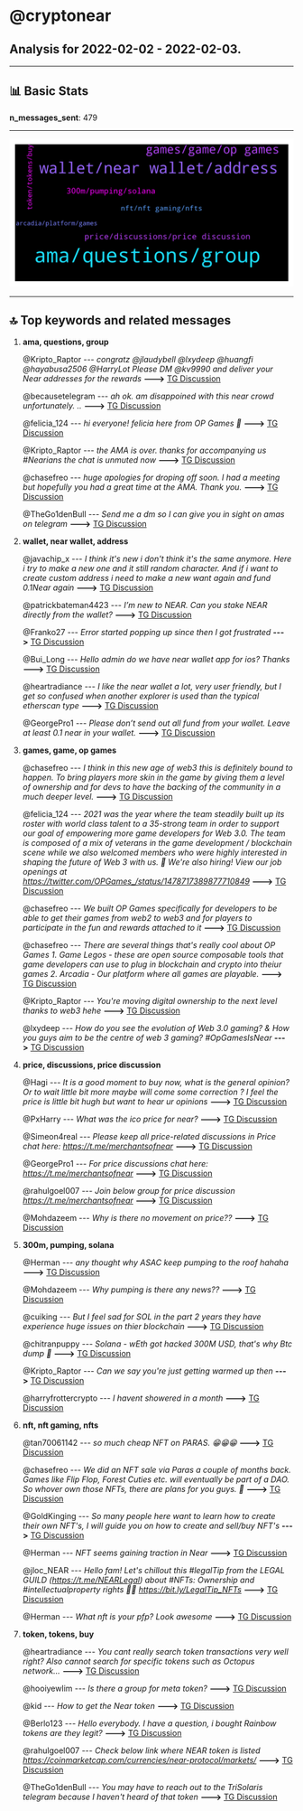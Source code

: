 # **@cryptonear**
 ## Analysis for **2022-02-02** - **2022-02-03**.

---

## 📊 **Basic Stats**

**n_messages_sent**: 479

---
![wordcloud](cryptonear_1Days_wordcloud.png)

---


## 🔝 **Top keywords and related messages**

1. **ama, questions, group**

    @Kripto_Raptor --- *congratz @jlaudybell @lxydeep @huangfi @hayabusa2506 @HarryLot Please DM @kv9990 and deliver your Near addresses for the rewards* **--->** [TG Discussion](https://t.me/cryptonear/325187)

    @becausetelegram --- *ah ok. am disappoined with this near crowd unfortunately. ..* **--->** [TG Discussion](https://t.me/cryptonear/325338)

    @felicia_124 --- *hi everyone! felicia here from OP Games 🙂* **--->** [TG Discussion](https://t.me/cryptonear/325178)

    @Kripto_Raptor --- *the AMA is over. thanks for accompanying us #Nearians the chat is unmuted now* **--->** [TG Discussion](https://t.me/cryptonear/325195)

    @chasefreo --- *huge apologies for droping off soon. I had a meeting but hopefully you had a great time at the AMA. Thank you.* **--->** [TG Discussion](https://t.me/cryptonear/325217)

    @TheGo1denBull --- *Send me a dm so I can give you in sight on amas on telegram* **--->** [TG Discussion](https://t.me/cryptonear/325222)

2. **wallet, near wallet, address**

    @javachip_x --- *I think it's new i don't think it's the same anymore. Here i try to make a new one and it still random character. And if i want to create custom address i need to make a new want again and fund 0.1Near again* **--->** [TG Discussion](https://t.me/cryptonear/325479)

    @patrickbateman4423 --- *I’m new to NEAR. Can you stake NEAR directly from the wallet?* **--->** [TG Discussion](https://t.me/cryptonear/325327)

    @Franko27 --- *Error started popping up since then I got frustrated* **--->** [TG Discussion](https://t.me/cryptonear/325673)

    @Bui_Long --- *Hello admin do we have near wallet app for ios? Thanks* **--->** [TG Discussion](https://t.me/cryptonear/325425)

    @heartradiance --- *I like the near wallet a lot, very user friendly, but I get so confused when another explorer is used than the typical etherscan type* **--->** [TG Discussion](https://t.me/cryptonear/325291)

    @GeorgePro1 --- *Please don’t send out all fund from your wallet. Leave at least 0.1 near in your wallet.* **--->** [TG Discussion](https://t.me/cryptonear/324634)

3. **games, game, op games**

    @chasefreo --- *I think in this new age of web3 this is definitely bound to happen. To bring players more skin in the game by giving them a level of ownership and for devs to have the backing of the community in a much deeper level.* **--->** [TG Discussion](https://t.me/cryptonear/325030)

    @felicia_124 --- *2021 was the year where the team steadily built up its roster with world class talent to a 35-strong team in order to support our goal of empowering more game developers for Web 3.0. The team is composed of a mix of veterans in the game development / blockchain scene while we also welcomed members who were highly interested in shaping the future of Web 3 with us. 🙌  We're also hiring! View our job openings at https://twitter.com/OPGames_/status/1478717389877710849* **--->** [TG Discussion](https://t.me/cryptonear/325183)

    @chasefreo --- *We built OP Games specifically for developers to be able to get their games from web2 to web3 and for players to participate in the fun and rewards attached to it* **--->** [TG Discussion](https://t.me/cryptonear/325012)

    @chasefreo --- *There are several things that's really cool about OP Games  1. Game Legos - these are open source composable tools that game developers can use to plug in blockchain and crypto into theiur games 2. Arcadia - Our platform where all games are playable.* **--->** [TG Discussion](https://t.me/cryptonear/325014)

    @Kripto_Raptor --- *You're moving digital ownership to the next level thanks to web3 hehe* **--->** [TG Discussion](https://t.me/cryptonear/325028)

    @lxydeep --- *How do you see the evolution of Web 3.0 gaming? & How you guys aim to be the centre of web 3 gaming?  #OpGamesIsNear* **--->** [TG Discussion](https://t.me/cryptonear/325152)

4. **price, discussions, price discussion**

    @Hagi --- *It is a good moment to buy now, what is the general opinion? Or to wait little bit more maybe will come some correction ? I feel the price is little bit hugh but want to hear ur opinions* **--->** [TG Discussion](https://t.me/cryptonear/325312)

    @PxHarry --- *What was the ico price for near?* **--->** [TG Discussion](https://t.me/cryptonear/325422)

    @Simeon4real --- *Please keep all price-related discussions in Price chat here: https://t.me/merchantsofnear* **--->** [TG Discussion](https://t.me/cryptonear/325237)

    @GeorgePro1 --- *For price discussions chat here: https://t.me/merchantsofnear* **--->** [TG Discussion](https://t.me/cryptonear/325455)

    @rahulgoel007 --- *Join below group for price discussion https://t.me/merchantsofnear* **--->** [TG Discussion](https://t.me/cryptonear/324844)

    @Mohdazeem --- *Why is there no movement on price??* **--->** [TG Discussion](https://t.me/cryptonear/324742)

5. **300m, pumping, solana**

    @Herman --- *any thought why ASAC keep pumping to the roof hahaha* **--->** [TG Discussion](https://t.me/cryptonear/325513)

    @Mohdazeem --- *Why pumping is there any news??* **--->** [TG Discussion](https://t.me/cryptonear/325236)

    @cuiking --- *But I feel sad for SOL in the part 2 years they have experience huge issues on thier blockchain* **--->** [TG Discussion](https://t.me/cryptonear/325600)

    @chitranpuppy --- *Solana - wEth got hacked 300M USD, that's why Btc dump 🙈* **--->** [TG Discussion](https://t.me/cryptonear/325405)

    @Kripto_Raptor --- *Can we say you're just getting warmed up then* **--->** [TG Discussion](https://t.me/cryptonear/325049)

    @harryfrottercrypto --- *I havent showered in a month* **--->** [TG Discussion](https://t.me/cryptonear/325380)

6. **nft, nft gaming, nfts**

    @tan70061142 --- *so much cheap NFT on PARAS. 😁😁😁* **--->** [TG Discussion](https://t.me/cryptonear/325627)

    @chasefreo --- *We did an NFT sale via Paras a couple of months back. Games like Flip Flop, Forest Cuties etc. will eventually be part of a DAO. So whover own those NFTs, there are plans for you guys. 🙂* **--->** [TG Discussion](https://t.me/cryptonear/325029)

    @GoldKinging --- *So many people here want to learn how to create their own NFT's, I will guide you on how to create and sell/buy NFT's* **--->** [TG Discussion](https://t.me/cryptonear/324609)

    @Herman --- *NFT seems gaining traction in Near* **--->** [TG Discussion](https://t.me/cryptonear/325502)

    @jloc_NEAR --- *Hello fam! Let's chillout this #legalTip from the LEGAL GUILD (https://t.me/NEARLegal) about #NFTs: Ownership and #intellectualproperty rights 🎨💡  https://bit.ly/LegalTip_NFTs* **--->** [TG Discussion](https://t.me/cryptonear/325813)

    @Herman --- *What nft is your pfp? Look awesome* **--->** [TG Discussion](https://t.me/cryptonear/325550)

7. **token, tokens, buy**

    @heartradiance --- *You cant really search token transactions very well right? Also cannot search for specific tokens such as Octopus network...* **--->** [TG Discussion](https://t.me/cryptonear/325299)

    @hooiyewlim --- *Is there a group for meta token?* **--->** [TG Discussion](https://t.me/cryptonear/324734)

    @kid --- *How to get the Near token* **--->** [TG Discussion](https://t.me/cryptonear/324792)

    @Berlo123 --- *Hello everybody. I have a question, i bought Rainbow tokens are they legit?* **--->** [TG Discussion](https://t.me/cryptonear/325290)

    @rahulgoel007 --- *Check below link where NEAR token is listed https://coinmarketcap.com/currencies/near-protocol/markets/* **--->** [TG Discussion](https://t.me/cryptonear/324793)

    @TheGo1denBull --- *You may have to reach out to the TriSolaris telegram because I haven't heard of that token* **--->** [TG Discussion](https://t.me/cryptonear/325298)

